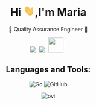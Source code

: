 <h1 align="center">Hi <img src="https://raw.githubusercontent.com/ABSphreak/ABSphreak/master/gifs/Hi.gif" width="30px">,I'm Maria</h1>
<p align="center">🌸 Quality Assurance Engineer 🌸</p>
<p align='center'> 
  <a href="https://www.instagram.com/maruuurb/"><img height="40" src="https://upload.wikimedia.org/wikipedia/commons/thumb/e/e7/Instagram_logo_2016.svg/768px-Instagram_logo_2016.svg.png"></a>&nbsp;
  <a href="https://www.linkedin.com/in/maria-urban-4038881a9/"><img height="40" src="https://www.vectorico.com/wp-content/uploads/2018/02/LinkedIn-Icon-squircle.png"></a>&nbsp;
   <a href="https://t.me/Mari_Urban"><img height="40" src="https://papik.pro/uploads/posts/2022-01/thumbs/1643603252_2-papik-pro-p-logotip-telegram-2.png" width="40" height="40"></a>&nbsp;&nbsp;
</p>

<h2 align="center">Languages and Tools:</h2>
<p align='center'>
<img alt="Go" title="Go" height="30" src="https://upload.wikimedia.org/wikipedia/commons/thumb/0/05/Go_Logo_Blue.svg/2560px-Go_Logo_Blue.svg.png">
<img alt="GitHub" title="Go" height="30" src="https://upload.wikimedia.org/wikipedia/commons/9/91/Octicons-mark-github.svg">
</p>
<p align='center'>
  <img src="https://github-readme-stats.vercel.app/api/top-langs?username=Maruuurb&show_icons=true&locale=en&layout=compact&theme=chartreuse-dark" alt="ovi" />
  
</p>

<!--
**Maruuurb/Maruuurb** is a ✨ _special_ ✨ repository because its `README.md` (this file) appears on your GitHub profile.

Here are some ideas to get you started:

- 🔭 I’m currently working on ...
- 🌱 I’m currently learning ...
- 👯 I’m looking to collaborate on ...
- 🤔 I’m looking for help with ...
- 💬 Ask me about ...
- 📫 How to reach me: ...
- 😄 Pronouns: ...
- ⚡ Fun fact: ...
-->
